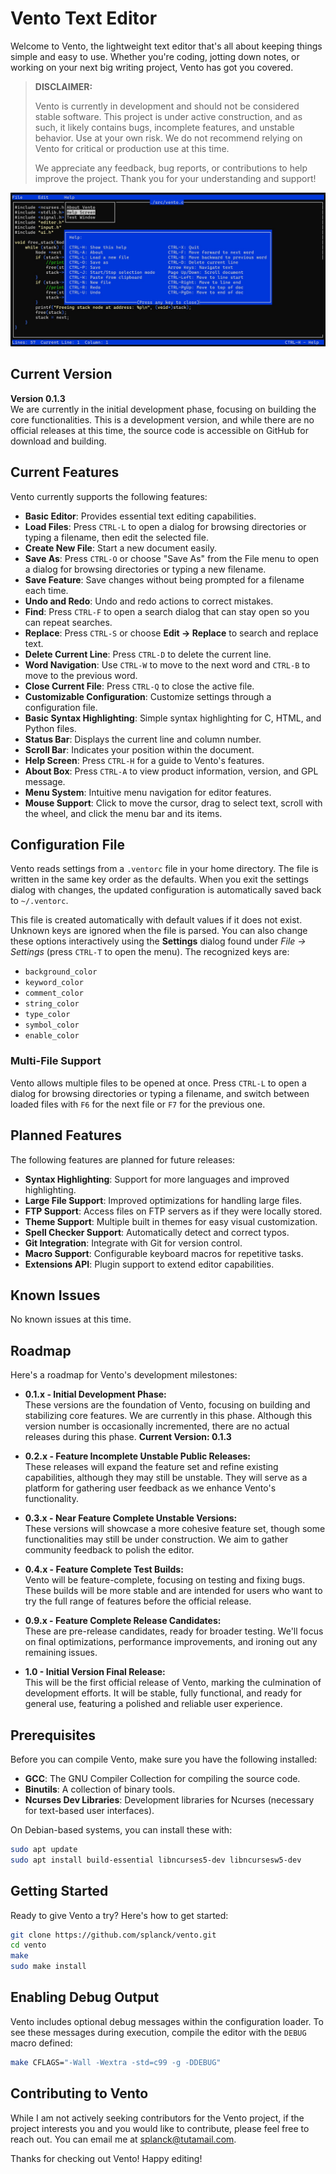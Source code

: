 # Vento Text Editor

Welcome to Vento, the lightweight text editor that's all about keeping things simple and easy to use. Whether you're coding, jotting down notes, or working on your next big writing project, Vento has got you covered.

> **DISCLAIMER:**
> 
> Vento is currently in development and should not be considered stable software. This project is under active construction, and as such, it likely contains bugs, incomplete features, and unstable behavior. Use at your own risk. We do not recommend relying on Vento for critical or production use at this time.
>
> We appreciate any feedback, bug reports, or contributions to help improve the project. Thank you for your understanding and support!

![Vento Screenshot](images/ventoscreenshot3.jpg)

## Current Version

**Version 0.1.3**  
We are currently in the initial development phase, focusing on building the core functionalities. This is a development version, and while there are no official releases at this time, the source code is accessible on GitHub for download and building.

## Current Features

Vento currently supports the following features:

- **Basic Editor**: Provides essential text editing capabilities.
- **Load Files**: Press `CTRL-L` to open a dialog for browsing directories or typing a filename, then edit the selected file.
- **Create New File**: Start a new document easily.
- **Save As**: Press `CTRL-O` or choose "Save As" from the File menu to open a dialog for browsing directories or typing a new filename.
- **Save Feature**: Save changes without being prompted for a filename each time.
- **Undo and Redo**: Undo and redo actions to correct mistakes.
- **Find**: Press `CTRL-F` to open a search dialog that can stay open so you can repeat searches.
- **Replace**: Press `CTRL-S` or choose **Edit -> Replace** to search and replace text.
- **Delete Current Line**: Press `CTRL-D` to delete the current line.
- **Word Navigation**: Use `CTRL-W` to move to the next word and `CTRL-B` to move to the previous word.
- **Close Current File**: Press `CTRL-Q` to close the active file.
- **Customizable Configuration**: Customize settings through a configuration file.
- **Basic Syntax Highlighting**: Simple syntax highlighting for C, HTML, and Python files.
- **Status Bar**: Displays the current line and column number.
- **Scroll Bar**: Indicates your position within the document.
- **Help Screen**: Press `CTRL-H` for a guide to Vento's features.
- **About Box**: Press `CTRL-A` to view product information, version, and GPL message.
 - **Menu System**: Intuitive menu navigation for editor features.
- **Mouse Support**: Click to move the cursor, drag to select text, scroll with the wheel, and click the menu bar and its items.

## Configuration File

Vento reads settings from a `.ventorc` file in your home directory.  The file is
written in the same key order as the defaults.  When you exit the settings
dialog with changes, the updated configuration is automatically saved back to
`~/.ventorc`.

This file is created automatically with default values if it does not exist. Unknown keys are ignored when the file is parsed. You can also change these options interactively using the **Settings** dialog found under *File -> Settings* (press `CTRL-T` to open the menu). The recognized keys are:
- `background_color`
- `keyword_color`
- `comment_color`
- `string_color`
- `type_color`
- `symbol_color`
- `enable_color`

### Multi-File Support

Vento allows multiple files to be opened at once. Press `CTRL-L` to open a
dialog for browsing directories or typing a filename, and switch between loaded
files with `F6` for the next file or `F7` for the previous one.

## Planned Features

The following features are planned for future releases:

- **Syntax Highlighting**: Support for more languages and improved highlighting.
- **Large File Support**: Improved optimizations for handling large files.
- **FTP Support**: Access files on FTP servers as if they were locally stored.
- **Theme Support**: Multiple built in themes for easy visual customization.
- **Spell Checker Support**: Automatically detect and correct typos.
- **Git Integration**: Integrate with Git for version control.
- **Macro Support**: Configurable keyboard macros for repetitive tasks.
- **Extensions API**: Plugin support to extend editor capabilities.

## Known Issues

No known issues at this time.

## Roadmap

Here's a roadmap for Vento's development milestones:

- **0.1.x - Initial Development Phase:**  
  These versions are the foundation of Vento, focusing on building and stabilizing core features. We are currently in this phase. Although this version number is occasionally incremented, there are no actual releases during this phase. **Current Version: 0.1.3**

- **0.2.x - Feature Incomplete Unstable Public Releases:**  
  These releases will expand the feature set and refine existing capabilities, although they may still be unstable. They will serve as a platform for gathering user feedback as we enhance Vento's functionality.

- **0.3.x - Near Feature Complete Unstable Versions:**  
  These versions will showcase a more cohesive feature set, though some functionalities may still be under construction. We aim to gather community feedback to polish the editor.

- **0.4.x - Feature Complete Test Builds:**  
  Vento will be feature-complete, focusing on testing and fixing bugs. These builds will be more stable and are intended for users who want to try the full range of features before the official release.

- **0.9.x - Feature Complete Release Candidates:**  
  These are pre-release candidates, ready for broader testing. We'll focus on final optimizations, performance improvements, and ironing out any remaining issues.

- **1.0 - Initial Version Final Release:**  
  This will be the first official release of Vento, marking the culmination of development efforts. It will be stable, fully functional, and ready for general use, featuring a polished and reliable user experience.

## Prerequisites

Before you can compile Vento, make sure you have the following installed:

- **GCC**: The GNU Compiler Collection for compiling the source code.
- **Binutils**: A collection of binary tools.
- **Ncurses Dev Libraries**: Development libraries for Ncurses (necessary for text-based user interfaces).

On Debian-based systems, you can install these with:

```bash
sudo apt update
sudo apt install build-essential libncurses5-dev libncursesw5-dev
```

## Getting Started

Ready to give Vento a try? Here's how to get started:

```bash
git clone https://github.com/splanck/vento.git
cd vento
make
sudo make install
```

## Enabling Debug Output

Vento includes optional debug messages within the configuration loader. To see
these messages during execution, compile the editor with the `DEBUG` macro
defined:

```bash
make CFLAGS="-Wall -Wextra -std=c99 -g -DDEBUG"
```

## Contributing to Vento

While I am not actively seeking contributors for the Vento project, if the project interests you and you would like to contribute, please feel free to reach out. You can email me at splanck@tutamail.com.

Thanks for checking out Vento! Happy editing!
